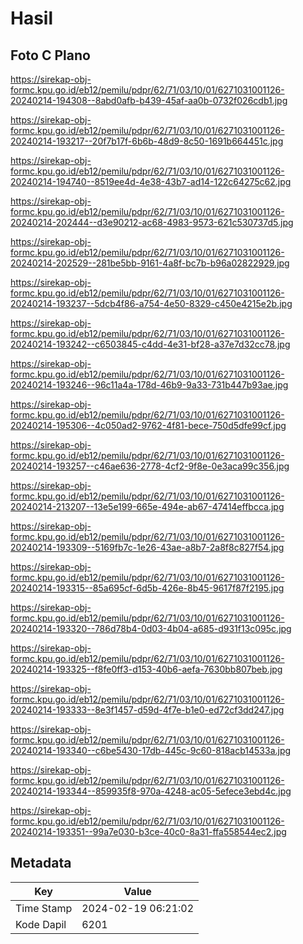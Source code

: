 # Hasil

## Foto C Plano

https://sirekap-obj-formc.kpu.go.id/eb12/pemilu/pdpr/62/71/03/10/01/6271031001126-20240214-194308--8abd0afb-b439-45af-aa0b-0732f026cdb1.jpg

https://sirekap-obj-formc.kpu.go.id/eb12/pemilu/pdpr/62/71/03/10/01/6271031001126-20240214-193217--20f7b17f-6b6b-48d9-8c50-1691b664451c.jpg

https://sirekap-obj-formc.kpu.go.id/eb12/pemilu/pdpr/62/71/03/10/01/6271031001126-20240214-194740--8519ee4d-4e38-43b7-ad14-122c64275c62.jpg

https://sirekap-obj-formc.kpu.go.id/eb12/pemilu/pdpr/62/71/03/10/01/6271031001126-20240214-202444--d3e90212-ac68-4983-9573-621c530737d5.jpg

https://sirekap-obj-formc.kpu.go.id/eb12/pemilu/pdpr/62/71/03/10/01/6271031001126-20240214-202529--281be5bb-9161-4a8f-bc7b-b96a02822929.jpg

https://sirekap-obj-formc.kpu.go.id/eb12/pemilu/pdpr/62/71/03/10/01/6271031001126-20240214-193237--5dcb4f86-a754-4e50-8329-c450e4215e2b.jpg

https://sirekap-obj-formc.kpu.go.id/eb12/pemilu/pdpr/62/71/03/10/01/6271031001126-20240214-193242--c6503845-c4dd-4e31-bf28-a37e7d32cc78.jpg

https://sirekap-obj-formc.kpu.go.id/eb12/pemilu/pdpr/62/71/03/10/01/6271031001126-20240214-193246--96c11a4a-178d-46b9-9a33-731b447b93ae.jpg

https://sirekap-obj-formc.kpu.go.id/eb12/pemilu/pdpr/62/71/03/10/01/6271031001126-20240214-195306--4c050ad2-9762-4f81-bece-750d5dfe99cf.jpg

https://sirekap-obj-formc.kpu.go.id/eb12/pemilu/pdpr/62/71/03/10/01/6271031001126-20240214-193257--c46ae636-2778-4cf2-9f8e-0e3aca99c356.jpg

https://sirekap-obj-formc.kpu.go.id/eb12/pemilu/pdpr/62/71/03/10/01/6271031001126-20240214-213207--13e5e199-665e-494e-ab67-47414effbcca.jpg

https://sirekap-obj-formc.kpu.go.id/eb12/pemilu/pdpr/62/71/03/10/01/6271031001126-20240214-193309--5169fb7c-1e26-43ae-a8b7-2a8f8c827f54.jpg

https://sirekap-obj-formc.kpu.go.id/eb12/pemilu/pdpr/62/71/03/10/01/6271031001126-20240214-193315--85a695cf-6d5b-426e-8b45-9617f87f2195.jpg

https://sirekap-obj-formc.kpu.go.id/eb12/pemilu/pdpr/62/71/03/10/01/6271031001126-20240214-193320--786d78b4-0d03-4b04-a685-d931f13c095c.jpg

https://sirekap-obj-formc.kpu.go.id/eb12/pemilu/pdpr/62/71/03/10/01/6271031001126-20240214-193325--f8fe0ff3-d153-40b6-aefa-7630bb807beb.jpg

https://sirekap-obj-formc.kpu.go.id/eb12/pemilu/pdpr/62/71/03/10/01/6271031001126-20240214-193333--8e3f1457-d59d-4f7e-b1e0-ed72cf3dd247.jpg

https://sirekap-obj-formc.kpu.go.id/eb12/pemilu/pdpr/62/71/03/10/01/6271031001126-20240214-193340--c6be5430-17db-445c-9c60-818acb14533a.jpg

https://sirekap-obj-formc.kpu.go.id/eb12/pemilu/pdpr/62/71/03/10/01/6271031001126-20240214-193344--859935f8-970a-4248-ac05-5efece3ebd4c.jpg

https://sirekap-obj-formc.kpu.go.id/eb12/pemilu/pdpr/62/71/03/10/01/6271031001126-20240214-193351--99a7e030-b3ce-40c0-8a31-ffa558544ec2.jpg


## Metadata

| Key        | Value               |
| ---------- | ------------------- |
| Time Stamp | 2024-02-19 06:21:02 |
| Kode Dapil | 6201                |



